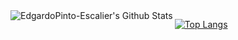 

<img align="left" alt="EdgardoPinto-Escalier's Github Stats" src="https://github-readme-stats.vercel.app/api?username=EdgardoPinto-Escalier&show_icons=true&hide_border=true&count_private=true&icon_color=#734186&title_color=#734186" />


[![Top Langs](https://github-readme-stats.vercel.app/api/top-langs/?username=EdgardoPinto-Escalier&hide=php)](https://github.com/anuraghazra/github-readme-stats)

[website]: https://edgardopintoescalier.com
[twitter]: https://twitter.com/edgardowebdev
[linkedin]: https://www.linkedin.com/in/edgardopintoescalierscoffe/
